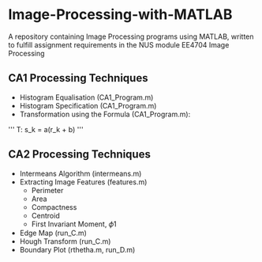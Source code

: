 # Image-Processing-with-MATLAB
A repository containing Image Processing programs using MATLAB, written to fulfill assignment requirements in the NUS module EE4704 Image Processing

## CA1 Processing Techniques

- Histogram Equalisation (CA1_Program.m)
- Histogram Specification (CA1_Program.m)
- Transformation using the Formula (CA1_Program.m):

'''
T: s_k = a(r_k + b)
'''

## CA2 Processing Techniques

- Intermeans Algorithm (intermeans.m)
- Extracting Image Features (features.m)
  - Perimeter
  - Area
  - Compactness
  - Centroid
  - First Invariant Moment, 𝜙1
- Edge Map (run_C.m)
- Hough Transform (run_C.m)
- Boundary Plot (rthetha.m, run_D.m)
